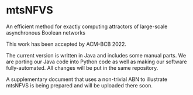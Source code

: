 # mtsNFVS
An efficient method for exactly computing attractors of large-scale asynchronous Boolean networks

This work has been accepted by ACM-BCB 2022.

The current version is written in Java and includes some manual parts. We are porting our Java code into Python code as well as making our software fully-automated. All changes will be put in the same repository.

A supplementary document that uses a non-trivial ABN to illustrate mtsNFVS is being prepared and will be uploaded there soon.
